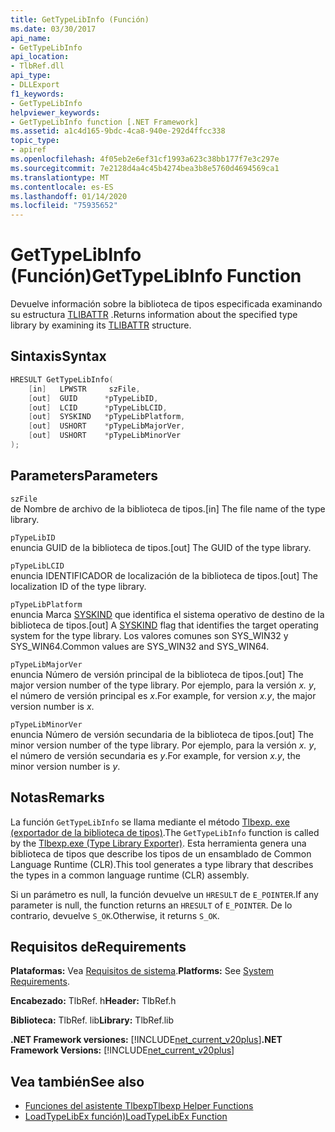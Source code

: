 ```yaml
---
title: GetTypeLibInfo (Función)
ms.date: 03/30/2017
api_name:
- GetTypeLibInfo
api_location:
- TlbRef.dll
api_type:
- DLLExport
f1_keywords:
- GetTypeLibInfo
helpviewer_keywords:
- GetTypeLibInfo function [.NET Framework]
ms.assetid: a1c4d165-9bdc-4ca8-940e-292d4ffcc338
topic_type:
- apiref
ms.openlocfilehash: 4f05eb2e6ef31cf1993a623c38bb177f7e3c297e
ms.sourcegitcommit: 7e2128d4a4c45b4274bea3b8e5760d4694569ca1
ms.translationtype: MT
ms.contentlocale: es-ES
ms.lasthandoff: 01/14/2020
ms.locfileid: "75935652"
---
```

# <a name="gettypelibinfo-function"></a><span data-ttu-id="df066-102">GetTypeLibInfo (Función)</span><span class="sxs-lookup"><span data-stu-id="df066-102">GetTypeLibInfo Function</span></span>
<span data-ttu-id="df066-103">Devuelve información sobre la biblioteca de tipos especificada examinando su estructura [TLIBATTR](/windows/win32/api/oaidl/ns-oaidl-tlibattr) .</span><span class="sxs-lookup"><span data-stu-id="df066-103">Returns information about the specified type library by examining its [TLIBATTR](/windows/win32/api/oaidl/ns-oaidl-tlibattr) structure.</span></span>  
  
## <a name="syntax"></a><span data-ttu-id="df066-104">Sintaxis</span><span class="sxs-lookup"><span data-stu-id="df066-104">Syntax</span></span>  
  
```cpp  
HRESULT GetTypeLibInfo(  
    [in]   LPWSTR     szFile,  
    [out]  GUID      *pTypeLibID,  
    [out]  LCID      *pTypeLibLCID,  
    [out]  SYSKIND   *pTypeLibPlatform,  
    [out]  USHORT    *pTypeLibMajorVer,  
    [out]  USHORT    *pTypeLibMinorVer  
);  
```  
  
## <a name="parameters"></a><span data-ttu-id="df066-105">Parameters</span><span class="sxs-lookup"><span data-stu-id="df066-105">Parameters</span></span>  
 `szFile`  
 <span data-ttu-id="df066-106">de Nombre de archivo de la biblioteca de tipos.</span><span class="sxs-lookup"><span data-stu-id="df066-106">[in] The file name of the type library.</span></span>  
  
 `pTypeLibID`  
 <span data-ttu-id="df066-107">enuncia GUID de la biblioteca de tipos.</span><span class="sxs-lookup"><span data-stu-id="df066-107">[out] The GUID of the type library.</span></span>  
  
 `pTypeLibLCID`  
 <span data-ttu-id="df066-108">enuncia IDENTIFICADOR de localización de la biblioteca de tipos.</span><span class="sxs-lookup"><span data-stu-id="df066-108">[out] The localization ID of the type library.</span></span>  
  
 `pTypeLibPlatform`  
 <span data-ttu-id="df066-109">enuncia Marca [SYSKIND](/windows/win32/api/oaidl/ne-oaidl-syskind) que identifica el sistema operativo de destino de la biblioteca de tipos.</span><span class="sxs-lookup"><span data-stu-id="df066-109">[out] A [SYSKIND](/windows/win32/api/oaidl/ne-oaidl-syskind) flag that identifies the target operating system for the type library.</span></span> <span data-ttu-id="df066-110">Los valores comunes son SYS_WIN32 y SYS_WIN64.</span><span class="sxs-lookup"><span data-stu-id="df066-110">Common values are SYS_WIN32 and SYS_WIN64.</span></span>  
  
 `pTypeLibMajorVer`  
 <span data-ttu-id="df066-111">enuncia Número de versión principal de la biblioteca de tipos.</span><span class="sxs-lookup"><span data-stu-id="df066-111">[out] The major version number of the type library.</span></span> <span data-ttu-id="df066-112">Por ejemplo, para la versión *x. y*, el número de versión principal es *x*.</span><span class="sxs-lookup"><span data-stu-id="df066-112">For example, for version *x.y*, the major version number is *x*.</span></span>  
  
 `pTypeLibMinorVer`  
 <span data-ttu-id="df066-113">enuncia Número de versión secundaria de la biblioteca de tipos.</span><span class="sxs-lookup"><span data-stu-id="df066-113">[out] The minor version number of the type library.</span></span> <span data-ttu-id="df066-114">Por ejemplo, para la versión *x. y*, el número de versión secundaria es *y*.</span><span class="sxs-lookup"><span data-stu-id="df066-114">For example, for version *x.y*, the minor version number is *y*.</span></span>  
  
## <a name="remarks"></a><span data-ttu-id="df066-115">Notas</span><span class="sxs-lookup"><span data-stu-id="df066-115">Remarks</span></span>  
 <span data-ttu-id="df066-116">La función `GetTypeLibInfo` se llama mediante el método [Tlbexp. exe (exportador de la biblioteca de tipos)](../../tools/tlbexp-exe-type-library-exporter.md).</span><span class="sxs-lookup"><span data-stu-id="df066-116">The `GetTypeLibInfo` function is called by the [Tlbexp.exe (Type Library Exporter)](../../tools/tlbexp-exe-type-library-exporter.md).</span></span> <span data-ttu-id="df066-117">Esta herramienta genera una biblioteca de tipos que describe los tipos de un ensamblado de Common Language Runtime (CLR).</span><span class="sxs-lookup"><span data-stu-id="df066-117">This tool generates a type library that describes the types in a common language runtime (CLR) assembly.</span></span>  
  
 <span data-ttu-id="df066-118">Si un parámetro es null, la función devuelve un `HRESULT` de `E_POINTER`.</span><span class="sxs-lookup"><span data-stu-id="df066-118">If any parameter is null, the function returns an `HRESULT` of `E_POINTER`.</span></span> <span data-ttu-id="df066-119">De lo contrario, devuelve `S_OK`.</span><span class="sxs-lookup"><span data-stu-id="df066-119">Otherwise, it returns `S_OK`.</span></span>  
  
## <a name="requirements"></a><span data-ttu-id="df066-120">Requisitos de</span><span class="sxs-lookup"><span data-stu-id="df066-120">Requirements</span></span>  
 <span data-ttu-id="df066-121">**Plataformas:** Vea [Requisitos de sistema](../../get-started/system-requirements.md).</span><span class="sxs-lookup"><span data-stu-id="df066-121">**Platforms:** See [System Requirements](../../get-started/system-requirements.md).</span></span>  
  
 <span data-ttu-id="df066-122">**Encabezado:** TlbRef. h</span><span class="sxs-lookup"><span data-stu-id="df066-122">**Header:** TlbRef.h</span></span>  
  
 <span data-ttu-id="df066-123">**Biblioteca:** TlbRef. lib</span><span class="sxs-lookup"><span data-stu-id="df066-123">**Library:** TlbRef.lib</span></span>  
  
 <span data-ttu-id="df066-124">**.NET Framework versiones:** [!INCLUDE[net_current_v20plus](../../../../includes/net-current-v20plus-md.md)]</span><span class="sxs-lookup"><span data-stu-id="df066-124">**.NET Framework Versions:** [!INCLUDE[net_current_v20plus](../../../../includes/net-current-v20plus-md.md)]</span></span>  
  
## <a name="see-also"></a><span data-ttu-id="df066-125">Vea también</span><span class="sxs-lookup"><span data-stu-id="df066-125">See also</span></span>

- [<span data-ttu-id="df066-126">Funciones del asistente Tlbexp</span><span class="sxs-lookup"><span data-stu-id="df066-126">Tlbexp Helper Functions</span></span>](index.md)
- [<span data-ttu-id="df066-127">LoadTypeLibEx función)</span><span class="sxs-lookup"><span data-stu-id="df066-127">LoadTypeLibEx Function</span></span>](https://docs.microsoft.com/previous-versions/windows/desktop/api/oleauto/nf-oleauto-loadtypelibex)
